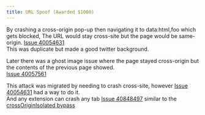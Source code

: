 ```yaml
---
title: URL Spoof (Awarded $1000)
---
```


By crashing a cross-origin pop-up then navigating it to data:html,foo which gets blocked, The URL would stay cross-site but the page would be same-origin.
[Issue 40054631](https://issues.chromium.org/issues/40054631)  
This was duplicate but made a good twitter background.

Later there was a ghost image issue where the page stayed cross-origin but the contents of the previous page showed.  
[Issue 40057561](https://issues.chromium.org/issues/40057561)

This attack was migrated by needing to crash cross-site, however [Issue 40054631](https://issues.chromium.org/issues/40054631) had a way to do it.  
And any extension can crash any tab [Issue 40848497](https://issues.chromium.org/issues/40848497) similar to the [crossOriginIsolated bypass](https://ndevtk.github.io/writeups/2021/12/30/crossoriginisolated-bypass/)
